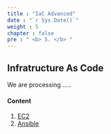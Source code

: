 ```yaml
---
title : "IaC Advanced"
date : "`r Sys.Date()`"
weight : 5
chapter : false
pre : " <b> 5. </b> "
---
```

## Infratructure As Code

We are processing .....



#### Content

1. [EC2](5.1-ec2/)
2. [Ansible](5.2-ansible/)